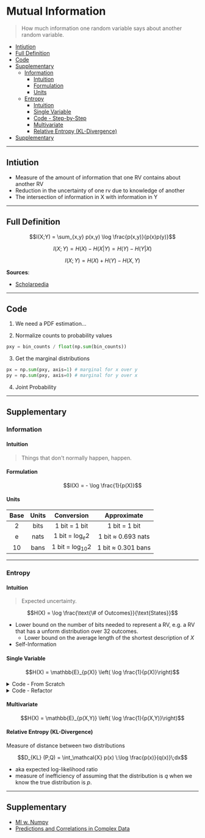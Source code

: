 # Mutual Information

> How much information one random variable says about another random variable.

- [Intiution](#intiution)
- [Full Definition](#full-definition)
- [Code](#code)
- [Supplementary](#supplementary)
  - [Information](#information)
    - [Intuition](#intuition)
    - [Formulation](#formulation)
    - [Units](#units)
  - [Entropy](#entropy)
    - [Intuition](#intuition-1)
    - [Single Variable](#single-variable)
    - [Code - Step-by-Step](#code---step-by-step)
    - [Multivariate](#multivariate)
    - [Relative Entropy (KL-Divergence)](#relative-entropy-kl-divergence)
- [Supplementary](#supplementary-1)


---

## Intiution

* Measure of the amount of information that one RV contains about another RV
* Reduction in the uncertainty of one rv due to knowledge of another
* The intersection of information in X with information in Y

---

## Full Definition

$$I(X;Y) = \sum_{x,y} p(x,y) \log \frac{p(x,y)}{p(x)p(y)}$$

$$I(X;Y) = H(X) - H(X|Y) = H(Y) - H(Y|X)$$

$$I(X;Y) = H(X) + H(Y) - H(X,Y)$$

**Sources**:
* [Scholarpedia](http://www.scholarpedia.org/article/Mutual_information)

---

## Code

1. We need a PDF estimation...


2. Normalize counts to probability values

```python
pxy = bin_counts / float(np.sum(bin_counts))
```

3. Get the marginal distributions

```python
px = np.sum(pxy, axis=1) # marginal for x over y
py = np.sum(pxy, axis=0) # marginal for y over x
```

4. Joint Probability

---

## Supplementary

### Information


#### Intuition

> Things that don't normally happen, happen.


#### Formulation

$$I(X) = - \log \frac{1}{p(X)}$$


#### Units

<center>

| Base  | Units |      Conversion      |        Approximate         |
| :---: | :---: | :------------------: | :------------------------: |
|   2   | bits  |    1 bit = 1 bit     |       1 bit = 1 bit        |
|   e   | nats  |  1 bit = $\log_e 2$  | 1 bit $\approx$ 0.693 nats |
|  10   | bans  | 1 bit = $\log_{10}2$ | 1 bit $\approx$ 0.301 bans |

</center>

---

### Entropy


#### Intuition

> Expected uncertainty.

$$H(X) = \log \frac{\text{\# of Outcomes}}{\text{States}}$$

* Lower bound on the number of bits needed to represent a RV, e.g. a RV that has a unform distribution over 32 outcomes.
  * Lower bound on the average length of the shortest description of $X$
* Self-Information

#### Single Variable

$$H(X) = \mathbb{E}_{p(X)} \left( \log \frac{1}{p(X)}\right)$$


<details>
<summary>Code - From Scratch</summary>

#### Code - Step-by-Step

1. Obtain all of the possible occurrences of the outcomes. 
   ```python
   values, counts = np.unique(labels, return_counts=True)
   ```

2. Normalize the occurrences to obtain a probability distribution
   ```python
   counts /= counts.sum()
   ```

3. Calculate the entropy using the formula above
   ```python
   H = - (counts * np.log(counts, 2)).sum()
   ```

As a general rule-of-thumb, I never try to reinvent the wheel so I look to use whatever other software is available for calculating entropy. The simplest I have found is from `scipy` which has an entropy function. We still need a probability distribution (the counts variable). From there we can just use the entropy function.
</details>


<details>
<summary>Code - Refactor</summary>

2. Use Scipy Function
   ```python
   H = entropy(counts, base=base)
   ```
</details>

#### Multivariate

$$H(X) = \mathbb{E}_{p(X,Y)} \left( \log \frac{1}{p(X,Y)}\right)$$

#### Relative Entropy (KL-Divergence)

Measure of distance between two distributions

$$D_{KL} (P,Q) = \int_\mathcal{X} p(x) \:\log \frac{p(x)}{q(x)}\;dx$$

* aka expected log-likelihood ratio
* measure of inefficiency of assuming that the distribution is $q$ when we know the true distribution is $p$.

---

## Supplementary

* [MI w. Numpy](https://stackoverflow.com/questions/20491028/optimal-way-to-compute-pairwise-mutual-information-using-numpy)
* [Predictions and Correlations in Complex Data](https://www.freecodecamp.org/news/how-machines-make-predictions-finding-correlations-in-complex-data-dfd9f0d87889/)